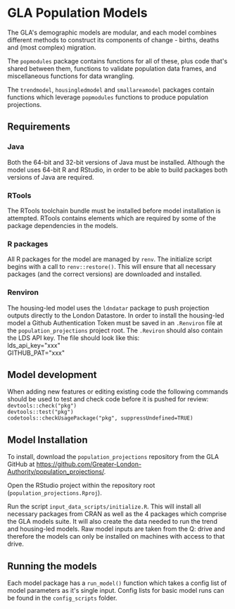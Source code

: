 # GLA Population Models

The GLA's demographic models are modular, and each model combines different methods to construct its components of change - births, deaths and (most complex) migration.

The `popmodules` package contains functions for all of these, plus code that's shared between them, functions to validate population data frames, and miscellaneous functions for data wrangling.

The `trendmodel`, `housingledmodel` and `smallareamodel` packages contain functions which leverage `popmodules` functions to produce population projections.


## Requirements

### Java
Both the 64-bit and 32-bit versions of Java must be installed. Although the model uses 64-bit R and RStudio, in order to be able to build packages both 
versions of Java are required.

### RTools
The RTools toolchain bundle must be installed before model installation is attempted. RTools contains elements which are required by some of the package dependencies in the models.

### R packages
All R packages for the model are managed by `renv`. The initialize script begins with a call to `renv::restore()`. This will ensure that all necessary packages (and the correct versions) are downloaded and installed.

### Renviron
The housing-led model uses the `ldndatar` package to push projection outputs directly to the London Datastore. In order to install the housing-led model a Github Authentication Token must be saved in an `.Renviron` file at the `population_projections` project root. The `.Reviron` should also contain the LDS API key. The file should look like this:\
lds_api_key="xxx"\
GITHUB_PAT="xxx"


## Model development

When adding new features or editing existing code the following commands should be used to test and check code before it is pushed for review:\
`devtools::check("pkg")`\
`devtools::test("pkg")`\
`codetools::checkUsagePackage("pkg", suppressUndefined=TRUE)`


## Model Installation

To install, download the `population_projections` repository from the GLA GitHub at https://github.com/Greater-London-Authority/population_projections/.

Open the RStudio project within the repository root (`population_projections.Rproj`).

Run the script `input_data_scripts/initialize.R`. This will install all necessary packages from CRAN as well as the 4 packages which comprise the GLA models suite. It will also create the data needed to run the trend and housing-led models. Raw model inputs are taken from the Q: drive and therefore the models
can only be installed on machines with access to that drive.


## Running the models

Each model package has a `run_model()` function which takes a config list of model parameters as it's single input. Config lists for basic model runs can be found in the `config_scripts` folder. 

